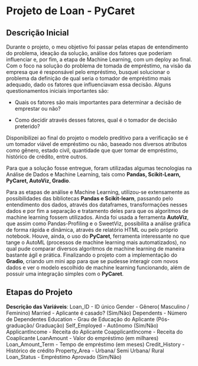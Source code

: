 # Projeto de Loan - PyCaret #

## Descrição Inicial

Durante o projeto, o meu objetivo foi passar pelas etapas de entendimento do problema, ideação da solução, análise dos fatores que poderiam influenciar e, por fim, a etapa de Machine Learning, com um deploy ao final. Com o foco na solução do problema de tomada de empréstimo, na visão da empresa que é responsável pelo empréstimo, busquei solucionar o problema da definição de qual seria o tomador de empréstimo mais adequado, dado os fatores que influenciavam essa decisão. Alguns questionamentos iniciais importantes são:

- Quais os fatores são mais importantes para determinar a decisão de emprestar ou não?

- Como decidir através desses fatores, qual é o tomador de decisão preterido?

Disponibilizei ao final do projeto o modelo preditivo para a verificação se é um tomador viável de empréstimo ou não, baseado nos diversos atributos como gênero, estado civil, quantidade que quer tomar de empréstimo, histórico de crédito, entre outros.

Para que a solução fosse entregue, foram utilizadas algumas tecnologias na Análise de Dados e Machine Learning, tais como **Pandas, Scikit-Learn, PyCaret, AutoViz, Gradio**.

Para as etapas de análise e Machine Learning, utilizou-se extensamente as possibilidades das bibliotecas **Pandas e Scikit-learn**, passando pelo entendimento dos dados, através dos dataframes, transformações nesses dados e por fim a separação e tratamento deles para que os algoritmos de machine learning fossem utilizados. Ainda foi usada a ferramenta **AutoViz**, que assim como Pandas-Profiling e o SweetViz, possibilita a análise gráfica de forma rápida e dinâmica, através de relatório HTML ou pelo próprio notebook. Houve, ainda, o uso do **PyCaret**, ferramenta interessante no que tange o AutoML (processos de machine learning mais automatizados), no qual pude comparar diversos algoritmos de machine learning de maneira bastante ágil e prática. Finalizando o projeto com a implementação do **Gradio**, criando um mini app para que se pudesse interagir com novos dados e ver o modelo escolhido de machine learning funcionando, além de possuir uma integração simples com o **PyCaret**.

## Etapas do Projeto

**Descrição das Variáveis**:
Loan_ID	 - ID único
Gender - 	Gênero( Masculino / Feminino)
Married	 - Aplicante é casado? (Sim/Não)
Dependents -	Número de Dependentes
Education	 - Grau de Educação do Aplicante (Pós-graduação/ Graduação)
Self_Employed	 - Autônomo (Sim/Não)
ApplicantIncome	- Receita do Aplicante
CoapplicantIncome -	Receita do Coaplicante
LoanAmount	- Valor do empréstimo (em milhares)
Loan_Amount_Term	- Tempo de empréstimo (em meses)
Credit_History	- Histórico de crédito
Property_Area	- Urbana/ Semi Urbana/ Rural
Loan_Status	- Empréstimo Aprovado (Sim/Não)

